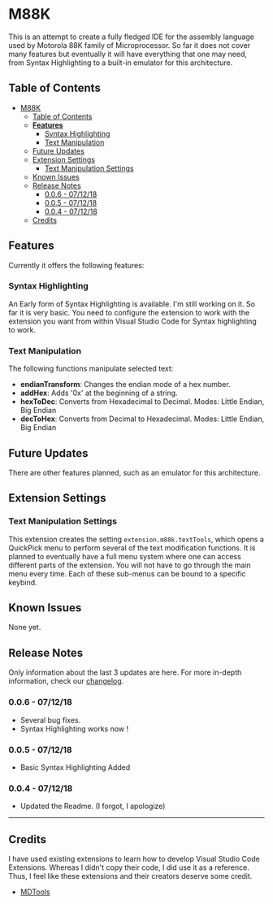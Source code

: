 # M88K 

This is an attempt to create a fully fledged IDE for the assembly language used by Motorola 88K family of Microprocessor. So far it does not cover many features but eventually it will have everything that one may need, from Syntax Highlighting to a built-in emulator for this architecture.

## Table of Contents
- [M88K](#m88k)
    - [Table of Contents](#table-of-contents)
    - [**Features**](#features)
        - [Syntax Highlighting](#syntax-highlighting)
        - [Text Manipulation](#text-manipulation)
    - [Future Updates](#future-updates)
    - [Extension Settings](#extension-settings)
        - [Text Manipulation Settings](#text-manipulation-settings)
    - [Known Issues](#known-issues)
    - [Release Notes](#release-notes)
        - [0.0.6 - 07/12/18](#006---071218)
        - [0.0.5 - 07/12/18](#005---071218)
        - [0.0.4 - 07/12/18](#004---071218)
    - [Credits](#credits)

## **Features**

Currently it offers the following features:

### Syntax Highlighting

An Early form of Syntax Highlighting is available. I'm still working on it. So far it is very basic. You need to configure the extension to work with the extension you want from within Visual Studio Code for Syntax highlighting to work.

### Text Manipulation

The following functions manipulate selected text:
- **endianTransform**: Changes the endian mode of a hex number.
- **addHex**: Adds '0x' at the beginning of a string.
- **hexToDec**: Converts from Hexadecimal to Decimal. Modes: Little Endian, Big Endian
- **decToHex**: Converts from Decimal to Hexadecimal. Modes: Little Endian, Big Endian

## Future Updates
There are other features planned, such as an emulator for this architecture.

## Extension Settings

### Text Manipulation Settings

This extension creates the setting `extension.m88k.textTools`, which opens a QuickPick menu to perform several of the text modification functions. It is planned to eventually have a full menu system where one can access different parts of the extension. You will not have to go through the main menu every time. Each of these sub-menus can be bound to a specific keybind.

## Known Issues

None yet.

## Release Notes

Only information about the last 3 updates are here. For more in-depth information, check our [changelog](https://github.com/M-T3K/M88K/blob/master/CHANGELOG.md).

### 0.0.6 - 07/12/18
- Several bug fixes. 
- Syntax Highlighting works now !

### 0.0.5 - 07/12/18
- Basic Syntax Highlighting Added

### 0.0.4 - 07/12/18
- Updated the Readme. (I forgot, I apologize)

-----------------------------------------------------------------------------------------------------------

## Credits

I have used existing extensions to learn how to develop Visual Studio Code Extensions. Whereas I didn't copy their code, I did use it as a reference. Thus, I feel like these extensions and their creators deserve some credit.

- [MDTools](https://github.com/Microsoft/vscode-MDTools/)